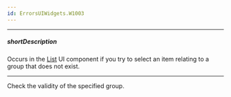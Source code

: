 ```yaml
---
id: ErrorsUIWidgets.W1003
---
```

---
##### shortDescription
Occurs in the [List](/api-reference/10%20UI%20Components/dxList '/Documentation/ApiReference/UI_Components/dxList/') UI component if you try to select an item relating to a group that does not exist.

---
Check the validity of the specified group.